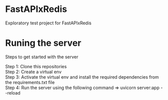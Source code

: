 # FastAPIxRedis
Exploratory test project for FastAPIxRedis 

# Runing the server 
Steps to get started with the server

Step 1: Clone this repositories <br>
Step 2: Create a virtual env <br>
Step 3: Activate the virtual env and install the required dependencies from the requirements.txt file <br>
Step 4: Run the server using the following command => uvicorn server:app --reload <br>
